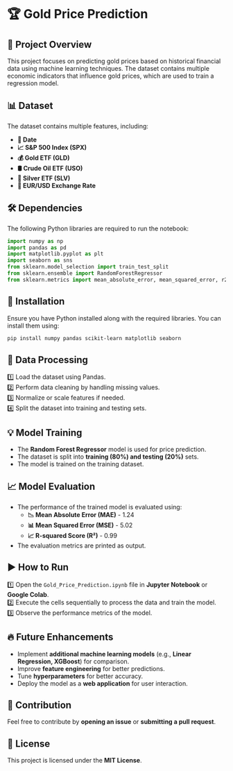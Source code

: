 # 🏆 Gold Price Prediction

## 📌 Project Overview
This project focuses on predicting gold prices based on historical financial data using machine learning techniques. The dataset contains multiple economic indicators that influence gold prices, which are used to train a regression model.

## 📊 Dataset
The dataset contains multiple features, including:
- **📅 Date**
- **📈 S&P 500 Index (SPX)**
- **💰 Gold ETF (GLD)**
- **🛢 Crude Oil ETF (USO)**
- **🥈 Silver ETF (SLV)**
- **💱 EUR/USD Exchange Rate**

## 🛠 Dependencies
The following Python libraries are required to run the notebook:
```python
import numpy as np
import pandas as pd
import matplotlib.pyplot as plt
import seaborn as sns
from sklearn.model_selection import train_test_split
from sklearn.ensemble import RandomForestRegressor
from sklearn.metrics import mean_absolute_error, mean_squared_error, r2_score
```

## 🚀 Installation
Ensure you have Python installed along with the required libraries. You can install them using:
```sh
pip install numpy pandas scikit-learn matplotlib seaborn
```

## 🔄 Data Processing
1️⃣ Load the dataset using Pandas.  
2️⃣ Perform data cleaning by handling missing values.  
3️⃣ Normalize or scale features if needed.  
4️⃣ Split the dataset into training and testing sets.  

## 💡 Model Training
- The **Random Forest Regressor** model is used for price prediction.
- The dataset is split into **training (80%) and testing (20%)** sets.
- The model is trained on the training dataset.

## 📈 Model Evaluation
- The performance of the trained model is evaluated using:
  - **📉 Mean Absolute Error (MAE)** - 1.24
  - **📊 Mean Squared Error (MSE)** - 5.02
  - **📈 R-squared Score (R²)** - 0.99
- The evaluation metrics are printed as output.

## ▶️ How to Run
1️⃣ Open the `Gold_Price_Prediction.ipynb` file in **Jupyter Notebook** or **Google Colab**.  
2️⃣ Execute the cells sequentially to process the data and train the model.  
3️⃣ Observe the performance metrics of the model.  

## 🔥 Future Enhancements
- Implement **additional machine learning models** (e.g., **Linear Regression, XGBoost**) for comparison.  
- Improve **feature engineering** for better predictions.  
- Tune **hyperparameters** for better accuracy.  
- Deploy the model as a **web application** for user interaction.  

## 🤝 Contribution
Feel free to contribute by **opening an issue** or **submitting a pull request**.  

## 📜 License
This project is licensed under the **MIT License**.
